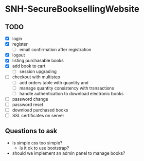 # SNH-SecureBooksellingWebsite

## TODO
- [x] login
- [x] register
    - [ ] email confirmation after registration
- [x] logout
- [x] listing purchasable books
- [x] add book to cart
    - [ ] session upgrading
- [ ] checkout with multistep
  - [ ] add orders table with quantity and 
  - [ ] manage quantity consistency with transactions
  - [ ] handle authentication to download electronic books
- [ ] password change
- [ ] password reset
- [ ] download purchased books
- [ ] SSL certificates on server

## Questions to ask
- Is simple css too simple?
    - Is it ok to use bootstrap?
- should we implement an admin panel to manage books?
